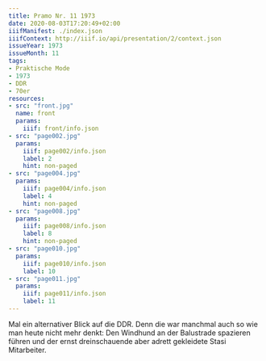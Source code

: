 ```yaml
---
title: Pramo Nr. 11 1973
date: 2020-08-03T17:20:49+02:00
iiifManifest: ./index.json
iiifContext: http://iiif.io/api/presentation/2/context.json
issueYear: 1973
issueMonth: 11
tags:
- Praktische Mode
- 1973
- DDR
- 70er
resources:
- src: "front.jpg"
  name: front
  params:
    iiif: front/info.json
- src: "page002.jpg"
  params:
    iiif: page002/info.json
    label: 2
    hint: non-paged
- src: "page004.jpg"
  params:
    iiif: page004/info.json
    label: 4
    hint: non-paged
- src: "page008.jpg"
  params:
    iiif: page008/info.json
    label: 8
    hint: non-paged
- src: "page010.jpg"
  params:
    iiif: page010/info.json
    label: 10
- src: "page011.jpg"
  params:
    iiif: page011/info.json
    label: 11
---
```

Mal ein alternativer Blick auf die DDR. <!--more-->Denn die war manchmal auch so wie man heute nicht mehr denkt: Den Windhund an der Balustrade spazieren führen und der ernst dreinschauende aber adrett gekleidete Stasi Mitarbeiter.
